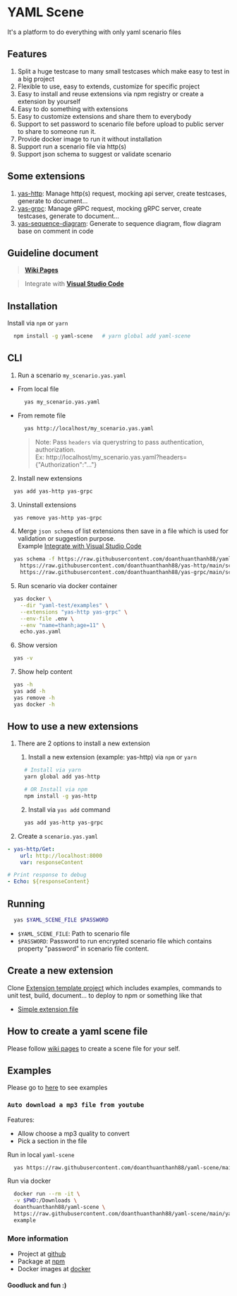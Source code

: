 # YAML Scene
It's a platform to do everything with only yaml scenario files

## Features
1. Split a huge testcase to many small testcases which make easy to test in a big project
2. Flexible to use, easy to extends, customize for specific project
3. Easy to install and reuse extensions via npm registry or create a extension by yourself
5. Easy to do something with extensions
6. Easy to customize extensions and share them to everybody
7. Support to set password to scenario file before upload to public server to share to someone run it.
8. Provide docker image to run it without installation
9. Support run a scenario file via http(s)
10. Support json schema to suggest or validate scenario

## Some extensions
1. [yas-http](https://github.com/doanthuanthanh88/yas-http): Manage http(s) request, mocking api server, create testcases, generate to document...
2. [yas-grpc](https://github.com/doanthuanthanh88/yas-grpc): Manage gRPC request, mocking gRPC server, create testcases, generate to document...
3. [yas-sequence-diagram](https://github.com/doanthuanthanh88/yas-sequence-diagram): Generate to sequence diagram, flow diagram base on comment in code

## Guideline document
> **[Wiki Pages](https://github.com/doanthuanthanh88/yaml-scene/wiki)**  

> Integrate with **[Visual Studio Code](https://github.com/doanthuanthanh88/yaml-scene/wiki/Visual-Studio-Code)**

## Installation
Install via `npm` or `yarn`

```sh
  npm install -g yaml-scene   # yarn global add yaml-scene
```


## CLI
1. Run a scenario `my_scenario.yas.yaml`
- From local file
  ```sh
    yas my_scenario.yas.yaml
  ```
- From remote file
  ```sh
    yas http://localhost/my_scenario.yas.yaml
  ```
  > Note: Pass `headers` via querystring to pass authentication, authorization.  
  > Ex: http://localhost/my_scenario.yas.yaml?headers={"Authorization":"..."}

2. Install new extensions
```sh
  yas add yas-http yas-grpc
```

3. Uninstall extensions
```sh
  yas remove yas-http yas-grpc
```

4. Merge `json schema` of list extensions then save in a file which is used for validation or suggestion purpose.  
Example [Integrate with Visual Studio Code](https://github.com/doanthuanthanh88/yaml-scene/wiki/Visual-Studio-Code)
```sh
  yas schema -f https://raw.githubusercontent.com/doanthuanthanh88/yaml-scene/main/schema.json \
    https://raw.githubusercontent.com/doanthuanthanh88/yas-http/main/schema.json \
    https://raw.githubusercontent.com/doanthuanthanh88/yas-grpc/main/schema.json
```

5. Run scenario via docker container
```sh
  yas docker \
    --dir "yaml-test/examples" \
    --extensions "yas-http yas-grpc" \
    --env-file .env \
    --env "name=thanh;age=11" \
    echo.yas.yaml
```

6. Show version
```sh
  yas -v
```

7. Show help content
```sh
  yas -h
  yas add -h
  yas remove -h
  yas docker -h
```

## How to use a new extensions
1. There are 2 options to install a new extension
    1. Install a new extension (example: yas-http) via `npm` or `yarn`
    ```sh
      # Install via yarn
      yarn global add yas-http

      # OR Install via npm
      npm install -g yas-http
    ```
    2. Install via `yas add` command
    ```sh
      yas add yas-http yas-grpc
    ```

2. Create a `scenario.yas.yaml` 
```yaml
- yas-http/Get:
    url: http://localhost:8000
    var: responseContent

# Print response to debug
- Echo: ${responseContent}
```

## Running
```sh
  yas $YAML_SCENE_FILE $PASSWORD
```

- `$YAML_SCENE_FILE`: Path to scenario file
- `$PASSWORD`: Password to run encrypted scenario file which contains property "password" in scenario file content.

## Create a new extension
Clone [Extension template project](https://github.com/doanthuanthanh88/yaml-scene-extensions) which includes examples, commands to unit test, build, document... to deploy to npm or something like that

- [Simple extension file](./yaml-test/examples/custom-extension/custom.js)

## How to create a yaml scene file
Please follow [wiki pages](https://github.com/doanthuanthanh88/yaml-scene/wiki) to create a scene file for your self.

## Examples
Please go to [here](./yaml-test/examples) to see examples

### `Auto download a mp3 file from youtube`
Features:
- Allow choose a mp3 quality to convert
- Pick a section in the file  

Run in local `yaml-scene`
```sh
  yas https://raw.githubusercontent.com/doanthuanthanh88/yaml-scene/main/yaml-test/examples/download_youtube example
```

Run via docker
```sh
  docker run --rm -it \
  -v $PWD:/Downloads \
  doanthuanthanh88/yaml-scene \
  https://raw.githubusercontent.com/doanthuanthanh88/yaml-scene/main/yaml-test/examples/download_youtube \
  example
```

### More information
- Project at [github](https://github.com/doanthuanthanh88/yaml-scene)
- Package at [npm](https://www.npmjs.com/package/yaml-scene)
- Docker images at [docker](https://hub.docker.com/repository/docker/doanthuanthanh88/yaml-scene)

#### Goodluck and fun :)